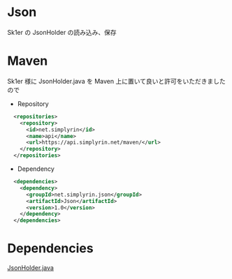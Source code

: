 # Json
Sk1er の JsonHolder の読み込み、保存

# Maven
Sk1er 様に JsonHolder.java を Maven 上に置いて良いと許可をいただきましたので
- Repository
```XML
  <repositories>
    <repository>
      <id>net.simplyrin</id>
      <name>api</name>
      <url>https://api.simplyrin.net/maven/</url>
    </repository>
  </repositories>
```

- Dependency
```XML
  <dependencies>
    <dependency>
      <groupId>net.simplyrin.json</groupId>
      <artifactId>Json</artifactId>
      <version>1.0</version>
    </dependency>
  </dependencies>
```

# Dependencies
<a href="https://github.com/Sk1er/Levelhead/blob/master/src/main/java/club/sk1er/mods/levelhead/utils/JsonHolder.java">JsonHolder.java<a/> 
